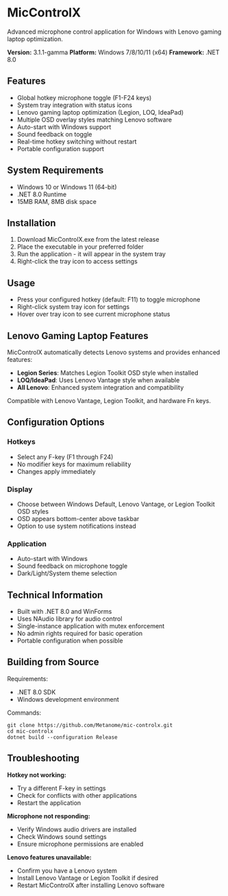 # MicControlX

Advanced microphone control application for Windows with Lenovo gaming laptop optimization.

**Version:** 3.1.1-gamma
**Platform:** Windows 7/8/10/11 (x64)
**Framework:** .NET 8.0

## Features

- Global hotkey microphone toggle (F1-F24 keys)
- System tray integration with status icons
- Lenovo gaming laptop optimization (Legion, LOQ, IdeaPad)
- Multiple OSD overlay styles matching Lenovo software
- Auto-start with Windows support
- Sound feedback on toggle
- Real-time hotkey switching without restart
- Portable configuration support

## System Requirements

- Windows 10 or Windows 11 (64-bit)
- .NET 8.0 Runtime
- 15MB RAM, 8MB disk space

## Installation

1. Download MicControlX.exe from the latest release
2. Place the executable in your preferred folder
3. Run the application - it will appear in the system tray
4. Right-click the tray icon to access settings

## Usage

- Press your configured hotkey (default: F11) to toggle microphone
- Right-click system tray icon for settings
- Hover over tray icon to see current microphone status

## Lenovo Gaming Laptop Features

MicControlX automatically detects Lenovo systems and provides enhanced features:

- **Legion Series**: Matches Legion Toolkit OSD style when installed
- **LOQ/IdeaPad**: Uses Lenovo Vantage style when available
- **All Lenovo**: Enhanced system integration and compatibility

Compatible with Lenovo Vantage, Legion Toolkit, and hardware Fn keys.

## Configuration Options

### Hotkeys
- Select any F-key (F1 through F24)
- No modifier keys for maximum reliability
- Changes apply immediately

### Display
- Choose between Windows Default, Lenovo Vantage, or Legion Toolkit OSD styles
- OSD appears bottom-center above taskbar
- Option to use system notifications instead

### Application
- Auto-start with Windows
- Sound feedback on microphone toggle
- Dark/Light/System theme selection

## Technical Information

- Built with .NET 8.0 and WinForms
- Uses NAudio library for audio control
- Single-instance application with mutex enforcement
- No admin rights required for basic operation
- Portable configuration when possible

## Building from Source

Requirements:
- .NET 8.0 SDK
- Windows development environment

Commands:
```
git clone https://github.com/Metanome/mic-controlx.git
cd mic-controlx
dotnet build --configuration Release
```

## Troubleshooting

**Hotkey not working:**
- Try a different F-key in settings
- Check for conflicts with other applications
- Restart the application

**Microphone not responding:**
- Verify Windows audio drivers are installed
- Check Windows sound settings
- Ensure microphone permissions are enabled

**Lenovo features unavailable:**
- Confirm you have a Lenovo system
- Install Lenovo Vantage or Legion Toolkit if desired
- Restart MicControlX after installing Lenovo software
